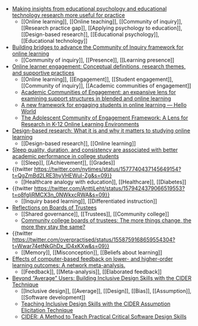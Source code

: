 - [Making insights from educational psychology and educational technology research more useful for practice](https://www.tandfonline.com/doi/full/10.1080/00461520.2022.2061974?src=)
	- [[Online learning]], [[Online teaching]], [[Community of inquiry]], [[Research practice gap]], [[Applying psychology to education]], [[Design-based research]], [[Educational psychology]], [[Educational technology]]
- [Building bridges to advance the Community of Inquiry framework for online learning](https://www.tandfonline.com/doi/full/10.1080/00461520.2022.2089989)
	- [[Community of inquiry]], [[Presence]], [[Learning presence]]
- [Online learner engagement: Conceptual definitions, research themes, and supportive practices](https://www.tandfonline.com/doi/full/10.1080/00461520.2022.2089147)
	- [[Online learning]], [[Engagement]], [[Student engagement]], [[Community of inquiry]], [[Academic communities of engagement]]
	- [Academic Communities of Engagement: an expansive lens for examining support structures in blended and online learning](https://link.springer.com/article/10.1007/s11423-020-09744-x)
	- [A new framework for engaging students in online learning — Hello World](https://helloworld.raspberrypi.org/articles/engaging-students-online-learning)
	- [The Adolescent Community of Engagement Framework: A Lens for Research in K-12 Online Learning Environments](https://www.researchgate.net/publication/258246131_The_Adolescent_Community_of_Engagement_Framework_A_Lens_for_Research_in_K-12_Online_Learning_Environments)
- [Design-based research: What it is and why it matters to studying online learning](https://www.tandfonline.com/doi/full/10.1080/00461520.2022.2079128)
	- [[Design-based research]], [[Online learning]]
- [Sleep quality, duration, and consistency are associated with better academic performance in college students](https://pubmed.ncbi.nlm.nih.gov/31583118/)
	- [[Sleep]], [[Achievement]], [[Grades]]
- {{twitter https://twitter.com/nytimes/status/1577740437145649154?t=QgZmBd2LRE3hyVHEWuI-Zg&s=09}}
	- [[Healthcare analogy with education]], [[Healthcare]], [[Diabetes]]
- {{twitter https://twitter.com/AnttiLeht/status/1579424379066519553?t=o8fgIjRMCX3n_0NWkxcRWA&s=09}}
	- [[Inquiry based learning]], [[Differentiated instruction]]
- [Reflections on Boards of Trustees](https://onlinelibrary.wiley.com/toc/15360733/2022/2022/200?campaign=woletoc)
	- [[Shared governance]], [[Trustees]], [[Community college]]
	- [Community college boards of trustees: The more things change, the more they stay the same?](https://onlinelibrary.wiley.com/doi/10.1002/cc.20553)
- {{twitter https://twitter.com/overpractised/status/1558759168659554304?t=Wwar74etNkGhDx_lD4xKXw&s=09}}
	- [[Memory]], [[Misconception]], [[Beliefs about learning]]
- [Effects of computer-based feedback on lower- and higher-order learning outcomes: A network meta-analysis.](https://psycnet.apa.org/fulltext/2023-06528-001.pdf)
	- [[Feedback]], [[Meta-analysis]], [[Elaborated feedback]]
- [Beyond “Average” Users: Building Inclusive Design Skills with the CIDER Technique](https://medium.com/bits-and-behavior/beyond-average-users-building-inclusive-design-skills-with-the-cider-technique-413969544e6d)
	- [[Inclusive design]], [[Average]], [[Design]], [[Bias]], [[Assumption]], [[Software development]]
	- [Teaching Inclusive Design Skills with the CIDER Assumption Elicitation Technique](https://dl.acm.org/doi/10.1145/3549074)
	- [CIDER: A Method to Teach Practical Critical Software Design Skills](https://dl.acm.org/doi/10.1145/3501709.3544295)